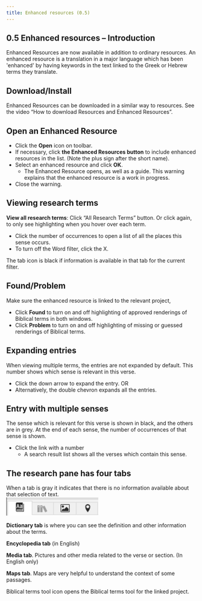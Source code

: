 ```yaml
---
title: Enhanced resources (0.5)
---
```

## 0.5 Enhanced resources – Introduction

Enhanced Resources are now available in addition to ordinary resources. An enhanced resource is a translation in a major language which has been 'enhanced' by having keywords in the text linked to the Greek or Hebrew terms they translate.

## Download/Install

Enhanced Resources can be downloaded in a similar way to resources. See the video “How to download Resources and Enhanced Resources”.

## Open an Enhanced Resource

- Click the **Open** icon on toolbar.
- If necessary, click **the Enhanced Resources button** to include enhanced resources in the list. (Note the plus sign after the short name).
- Select an enhanced resource and click **OK**.
   - The Enhanced Resource opens, as well as a guide. This warning explains that the enhanced resource is a work in progress.
- Close the warning.

## Viewing research terms

**View all research terms**: Click “All Research Terms” button. Or click again, to only see highlighting when you hover over each term.

- Click the number of occurrences to open a list of all the places this sense occurs.
- To turn off the Word filter, click the X.

The tab icon is black if information is available in that tab for the current filter.

## Found/Problem

Make sure the enhanced resource is linked to the relevant project,

- Click **Found** to turn on and off highlighting of approved renderings of Biblical terms in both windows.
- Click **Problem** to turn on and off highlighting of missing or guessed renderings of Biblical terms.

## Expanding entries

When viewing multiple terms, the entries are not expanded by default. This number shows which sense is relevant in this verse.

- Click the down arrow to expand the entry. OR
- Alternatively, the double chevron expands all the entries.

## Entry with multiple senses

The sense which is relevant for this verse is shown in black, and the others are in grey. At the end of each sense, the number of occurrences of that sense is shown.

- Click the link with a number
   - A search result list shows all the verses which contain this sense.

## The research pane has four tabs

When a tab is gray it indicates that there is no information available about that selection of text.  
   ![](../media/bfb29520568dd7f4b440f74a0775d103.png)

**Dictionary tab** is where you can see the definition and other information about the terms.

**Encyclopedia tab** (in English)

**Media tab**. Pictures and other media related to the verse or section. (In English only)

**Maps tab**. Maps are very helpful to understand the context of some passages.

Biblical terms tool icon opens the Biblical terms tool for the linked project.
